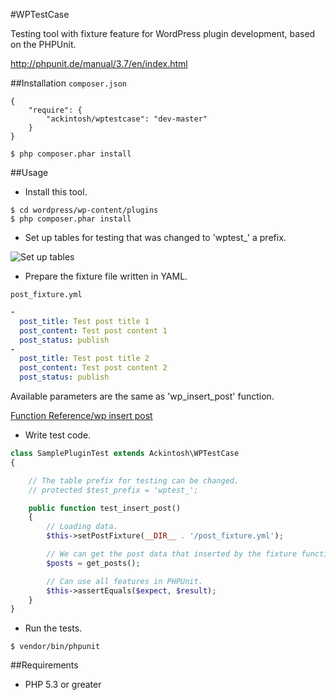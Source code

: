 #WPTestCase

Testing tool with fixture feature for WordPress plugin development, based on the PHPUnit.

<a href="http://phpunit.de/manual/3.7/en/index.html" target="_blank">http://phpunit.de/manual/3.7/en/index.html</a>

##Installation
`composer.json`

```
{
    "require": {
        "ackintosh/wptestcase": "dev-master"
    }
}
```

```
$ php composer.phar install
```

##Usage

+ Install this tool.

```
$ cd wordpress/wp-content/plugins
$ php composer.phar install
```

+ Set up tables for testing that was changed to 'wptest_' a prefix.

![Set up tables](https://dl.dropboxusercontent.com/u/22083548/github/wptestcase/prepare_tables.png)

+ Prepare the fixture file written in YAML.

`post_fixture.yml`

```yaml
- 
  post_title: Test post title 1
  post_content: Test post content 1
  post_status: publish
- 
  post_title: Test post title 2
  post_content: Test post content 2
  post_status: publish
```
Available parameters are the same as 'wp_insert_post' function.

<a href="http://codex.wordpress.org/Function_Reference/wp_insert_post" target="_blank">Function Reference/wp insert post</a>


+ Write test code.

```php
class SamplePluginTest extends Ackintosh\WPTestCase
{

    // The table prefix for testing can be changed.
    // protected $test_prefix = 'wptest_';

    public function test_insert_post()
    {
        // Loading data.
        $this->setPostFixture(__DIR__ . '/post_fixture.yml');

        // We can get the post data that inserted by the fixture function.
        $posts = get_posts();

        // Can use all features in PHPUnit.
        $this->assertEquals($expect, $result);
    }
}
```

+ Run the tests.

```
$ vendor/bin/phpunit
```


##Requirements
- PHP 5.3 or greater
